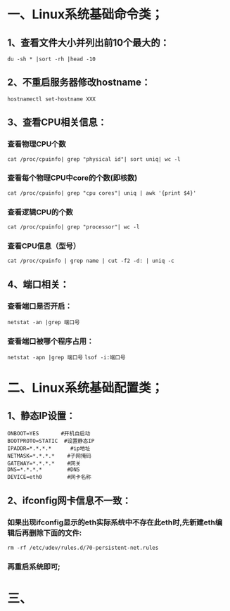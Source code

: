 # 一、Linux系统基础命令类；

## 1、查看文件大小并列出前10个最大的：
```du -sh * |sort -rh |head -10```

## 2、不重启服务器修改hostname：
```hostnamectl set-hostname XXX```

## 3、查看CPU相关信息：
<!--如果CPU信息有两个相同的”core id”，那么CPU是有超线程的；
总物理核数 = 物理CPU个数 X 每颗物理CPU的核数
总逻辑核数 = 物理CPU个数 X 每颗物理CPU的核数 X 2(超线程数)'-->
### 查看物理CPU个数
```cat /proc/cpuinfo| grep "physical id"| sort uniq| wc -l```
### 查看每个物理CPU中core的个数(即核数)
```cat /proc/cpuinfo| grep "cpu cores"| uniq | awk '{print $4}'```
### 查看逻辑CPU的个数
```cat /proc/cpuinfo| grep "processor"| wc -l```
### 查看CPU信息（型号）
```cat /proc/cpuinfo | grep name | cut -f2 -d: | uniq -c```

## 4、端口相关：
### 查看端口是否开启：
```netstat -an |grep 端口号```
### 查看端口被哪个程序占用：
```netstat -apn |grep 端口号```
```lsof -i:端口号```

# 二、Linux系统基础配置类；
## 1、静态IP设置：
```
ONBOOT=YES       #开机自启动
BOOTPROTO=STATIC  #设置静态IP
IPADDR=*.*.*.*      #ip地址
NETMASK=*.*.*.*    #子网掩码
GATEWAY=*.*.*.*    #网关
DNS=*.*.*.*        #DNS
DEVICE=eth0        #网卡名称
```
## 2、ifconfig网卡信息不一致：
### 如果出现ifconfig显示的eth实际系统中不存在此eth时,先新建eth编辑后再删除下面的文件:
```rm -rf /etc/udev/rules.d/70-persistent-net.rules```
### 再重启系统即可;
# 三、